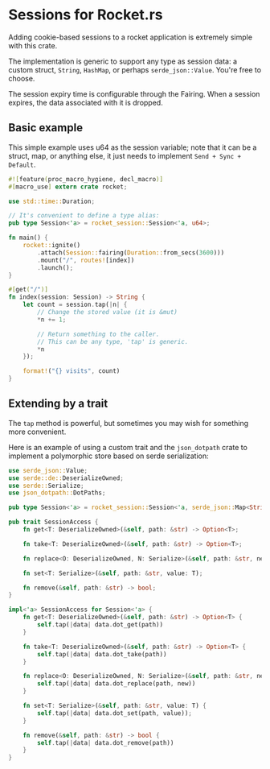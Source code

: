 # Sessions for Rocket.rs

Adding cookie-based sessions to a rocket application is extremely simple with this crate.

The implementation is generic to support any type as session data: a custom struct, `String`,
`HashMap`, or perhaps `serde_json::Value`. You're free to choose.

The session expiry time is configurable through the Fairing. When a session expires,
the data associated with it is dropped.

## Basic example

This simple example uses u64 as the session variable; note that it can be a struct, map, or anything else,
it just needs to implement `Send + Sync + Default`. 

```rust
#![feature(proc_macro_hygiene, decl_macro)]
#[macro_use] extern crate rocket;

use std::time::Duration;

// It's convenient to define a type alias:
pub type Session<'a> = rocket_session::Session<'a, u64>;

fn main() {
    rocket::ignite()
        .attach(Session::fairing(Duration::from_secs(3600)))
        .mount("/", routes![index])
        .launch();
}

#[get("/")]
fn index(session: Session) -> String {
    let count = session.tap(|n| {
        // Change the stored value (it is &mut) 
        *n += 1;

        // Return something to the caller. 
        // This can be any type, 'tap' is generic.        
        *n
    });

    format!("{} visits", count)
}
```

## Extending by a trait

The `tap` method is powerful, but sometimes you may wish for something more convenient.

Here is an example of using a custom trait and the `json_dotpath` crate to implement
a polymorphic store based on serde serialization:

```rust
use serde_json::Value;
use serde::de::DeserializeOwned;
use serde::Serialize;
use json_dotpath::DotPaths;

pub type Session<'a> = rocket_session::Session<'a, serde_json::Map<String, Value>>;

pub trait SessionAccess {
    fn get<T: DeserializeOwned>(&self, path: &str) -> Option<T>;

    fn take<T: DeserializeOwned>(&self, path: &str) -> Option<T>;

    fn replace<O: DeserializeOwned, N: Serialize>(&self, path: &str, new: N) -> Option<O>;

    fn set<T: Serialize>(&self, path: &str, value: T);

    fn remove(&self, path: &str) -> bool;
}

impl<'a> SessionAccess for Session<'a> {
    fn get<T: DeserializeOwned>(&self, path: &str) -> Option<T> {
        self.tap(|data| data.dot_get(path))
    }

    fn take<T: DeserializeOwned>(&self, path: &str) -> Option<T> {
        self.tap(|data| data.dot_take(path))
    }

    fn replace<O: DeserializeOwned, N: Serialize>(&self, path: &str, new: N) -> Option<O> {
        self.tap(|data| data.dot_replace(path, new))
    }

    fn set<T: Serialize>(&self, path: &str, value: T) {
        self.tap(|data| data.dot_set(path, value));
    }

    fn remove(&self, path: &str) -> bool {
        self.tap(|data| data.dot_remove(path))
    }
}
```

